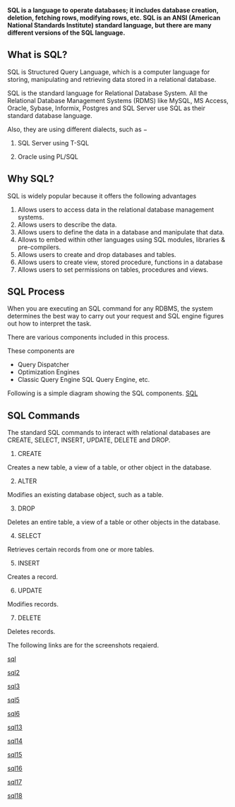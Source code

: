 **SQL is a language to operate databases; it includes database creation, deletion, fetching rows, modifying rows, etc. SQL is an ANSI (American National Standards Institute) standard language, but there are many different versions of the SQL language.**

## What is SQL?

SQL is Structured Query Language, which is a computer language for storing, manipulating and retrieving data stored in a relational database.

SQL is the standard language for Relational Database System. All the Relational Database Management Systems (RDMS) like MySQL, MS Access, Oracle, Sybase, Informix, Postgres and SQL Server use SQL as their standard database language.

Also, they are using different dialects, such as −
1. SQL Server using T-SQL 

2. Oracle using PL/SQL


## Why SQL?

SQL is widely popular because it offers the following advantages

1. Allows users to access data in the relational database management systems.
2. Allows users to describe the data.
3. Allows users to define the data in a database and manipulate that data.
4. Allows to embed within other languages using SQL modules, libraries & pre-compilers.
5. Allows users to create and drop databases and tables.
6. Allows users to create view, stored procedure, functions in a database
7. Allows users to set permissions on tables, procedures and views.

## SQL Process

When you are executing an SQL command for any RDBMS, the system determines the best way to carry out your request and SQL engine figures out how to interpret the task.

There are various components included in this process.

These components are

- Query Dispatcher
- Optimization Engines
- Classic Query Engine SQL Query Engine, etc.

Following is a simple diagram showing the SQL components.
[SQL](./2022-05-27T17_42_49.png)

## SQL Commands

The standard SQL commands to interact with relational databases are CREATE, SELECT, INSERT, UPDATE, DELETE and DROP.  
1. CREATE
   
Creates a new table, a view of a table, or other object in the database.

2. ALTER

Modifies an existing database object, such as a table.

3. DROP

Deletes an entire table, a view of a table or other objects in the database.

	
4. SELECT

Retrieves certain records from one or more tables.

5. INSERT

Creates a record.

6. UPDATE

Modifies records.

7. DELETE

Deletes records.


The following links are for the screenshots reqaierd.

[sql](/SQL/assessts/sql1..jpg) 

[sql2](/SQL/assessts/sql2.jpg)

[sql3](/SQL/assessts/sql3.jpg)


[sql5](/SQL/assessts/SQL5.jpg)

[sql6](/SQL/assessts/SQL6.jpg)

[sql13](/SQL/assessts/SQL%2013.jpg)

[sql14](/SQL/assessts/sql14.jpg)

[sql15](/SQL/assessts/sql15.jpg)

[sql16](/SQL/assessts/sql16.jpg)

[sql17](/SQL/assessts/sql17.jpg)

[sql18](/SQL/assessts/sql18.jpg)